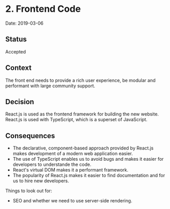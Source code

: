 # 2. Frontend Code

Date: 2019-03-06

## Status

Accepted

## Context

The front end needs to provide a rich user experience, be modular and performant with large community support.

## Decision

React.js is used as the frontend framework for building the new website. React.js is used with TypeScript, which is a superset of JavaScript.

## Consequences

- The declarative, component-based approach provided by React.js makes development of a modern web application easier.
- The use of TypeScript enables us to avoid bugs and makes it easier for developers to understande the code.
- React's virtual DOM makes it a performant framework.
- The popularity of React.js makes it easier to find documentation and for us to hire new developers.

Things to look out for:

- SEO and whether we need to use server-side rendering.
